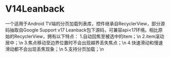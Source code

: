 # V14Leanback

  一个适用于Android TV端的分页加载列表库，控件继承自RecyclerView，部分源码抽取自Google Support v17 Leanback包下源码，可兼容api<17环境。相比原始的RecyclerView，拥有以下特点：
  1.自动回焦至被选中的item；\n
  2.item滚动居中；\n
  3.焦点移动至边界位置时不会出现越界丢失焦点；\n
  4.快速滑动和慢速滑动都不会出现丢焦现象；\n
  5.支持分页加载；\n
